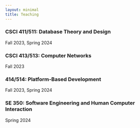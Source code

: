 ```yaml
---
layout: minimal
title: Teaching
---
```

### **CSCI 411/511: Database Theory and Design**
Fall 2023, Spring 2024
### **CSCI 413/513: Computer Networks**
Fall 2023
### **414/514: Platform-Based Development**
Fall 2023, Spring 2024
### **SE 350: Software Engineering and Human Computer Interaction**
Spring 2024


